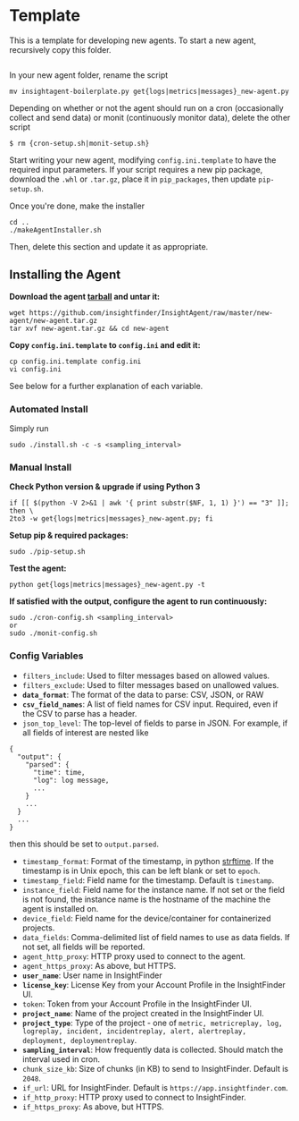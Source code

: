 # Template
This is a template for developing new agents.
To start a new agent, recursively copy this folder.
```cp -r template/ new_agent/ && cd new_agent
```

In your new agent folder, rename the script
```
mv insightagent-boilerplate.py get{logs|metrics|messages}_new-agent.py
```

Depending on whether or not the agent should run on a cron (occasionally collect and send data) or monit (continuously monitor data), delete the other script
```
$ rm {cron-setup.sh|monit-setup.sh}
```

Start writing your new agent, modifying `config.ini.template` to have the required input parameters. If your script requires a new pip package, download the `.whl` or `.tar.gz`, place it in `pip_packages`, then update `pip-setup.sh`.

Once you're done, make the installer
```
cd ..
./makeAgentInstaller.sh
```

Then, delete this section and update it as appropriate.

## Installing the Agent
**Download the agent [tarball](https://github.com/insightfinder/InsightAgent/raw/master/new-agent/new-agent.tar.gz) and untar it:**
```
wget https://github.com/insightfinder/InsightAgent/raw/master/new-agent/new-agent.tar.gz
tar xvf new-agent.tar.gz && cd new-agent
```

**Copy `config.ini.template` to `config.ini` and edit it:**
```
cp config.ini.template config.ini
vi config.ini
```
See below for a further explanation of each variable.

### Automated Install
Simply run 
```
sudo ./install.sh -c -s <sampling_interval>
```

### Manual Install
**Check Python version & upgrade if using Python 3**
```
if [[ $(python -V 2>&1 | awk '{ print substr($NF, 1, 1) }') == "3" ]]; then \
2to3 -w get{logs|metrics|messages}_new-agent.py; fi
```

**Setup pip & required packages:**
```
sudo ./pip-setup.sh
```

**Test the agent:**
```
python get{logs|metrics|messages}_new-agent.py -t
```

**If satisfied with the output, configure the agent to run continuously:**
```
sudo ./cron-config.sh <sampling_interval>
or
sudo ./monit-config.sh
```

### Config Variables
* `filters_include`: Used to filter messages based on allowed values.
* `filters_exclude`: Used to filter messages based on unallowed values.
* **`data_format`**: The format of the data to parse: CSV, JSON, or RAW
* **`csv_field_names`**: A list of field names for CSV input. Required, even if the CSV to parse has a header.
* `json_top_level`: The top-level of fields to parse in JSON. For example, if all fields of interest are nested like 
```
{ 
  "output": {
    "parsed": {
      "time": time, 
      "log": log message,
      ...
    }
    ...
  }
  ...
}
```
then this should be set to `output.parsed`.
* `timestamp_format`: Format of the timestamp, in python [strftime](http://strftime.org/). If the timestamp is in Unix epoch, this can be left blank or set to `epoch`.
* `timestamp_field`: Field name for the timestamp. Default is `timestamp`.
* `instance_field`: Field name for the instance name. If not set or the field is not found, the instance name is the hostname of the machine the agent is installed on.
* `device_field`: Field name for the device/container for containerized projects.
* `data_fields`: Comma-delimited list of field names to use as data fields. If not set, all fields will be reported.
* `agent_http_proxy`: HTTP proxy used to connect to the agent.
* `agent_https_proxy`: As above, but HTTPS.
* **`user_name`**: User name in InsightFinder
* **`license_key`**: License Key from your Account Profile in the InsightFinder UI.
* `token`: Token from your Account Profile in the InsightFinder UI.
* **`project_name`**: Name of the project created in the InsightFinder UI.
* **`project_type`**: Type of the project - one of `metric, metricreplay, log, logreplay, incident, incidentreplay, alert, alertreplay, deployment, deploymentreplay`.
* **`sampling_interval`**: How frequently data is collected. Should match the interval used in cron.
* `chunk_size_kb`: Size of chunks (in KB) to send to InsightFinder. Default is `2048`.
* `if_url`: URL for InsightFinder. Default is `https://app.insightfinder.com`.
* `if_http_proxy`: HTTP proxy used to connect to InsightFinder.
* `if_https_proxy`: As above, but HTTPS.
